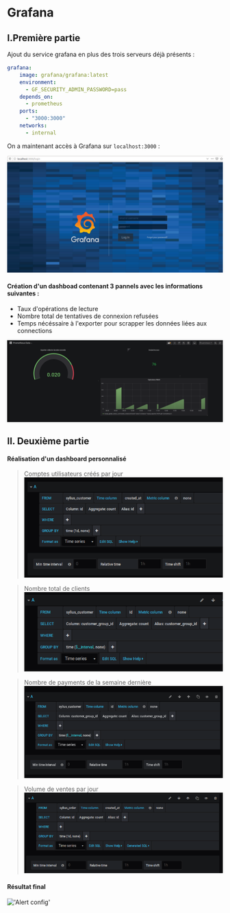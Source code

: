 # Grafana

## I.Première partie
Ajout du service grafana en plus des trois serveurs déjà présents :
```yaml
grafana:
    image: grafana/grafana:latest
    environment:
      - GF_SECURITY_ADMIN_PASSWORD=pass
    depends_on:
      - prometheus
    ports:
      - "3000:3000"
    networks:
      - internal
```

On a maintenant accès à Grafana sur ```localhost:3000``` : 

!['Alert config'](https://github.com/BouBooo/AdminBDD/blob/master/img/graf.PNG "Alert")


#### Création d'un dashboad contenant 3 pannels avec les informations suivantes :
- Taux d'opérations de lecture
- Nombre total de tentatives de connexion refusées
- Temps nécéssaire à l'exporter pour scrapper les données liées aux connections


!['Alert config'](https://github.com/BouBooo/AdminBDD/blob/master/img/9.PNG "Alert")






## II. Deuxième partie

#### Réalisation d'un dashboard personnalisé
> Comptes utilisateurs créés par jour
!['Alert config'](https://github.com/BouBooo/AdminBDD/blob/master/img/req3.PNG "Alert")

> Nombre total de clients
!['Alert config'](https://github.com/BouBooo/AdminBDD/blob/master/img/req1.PNG "Alert")

> Nombre de payments de la semaine dernière
!['Alert config'](https://github.com/BouBooo/AdminBDD/blob/master/img/req2.PNG "Alert")

> Volume de ventes par jour
!['Alert config'](https://github.com/BouBooo/AdminBDD/blob/master/img/req4.PNG "Alert")

#### Résultat final
!['Alert config'](https://github.com/BouBooo/AdminBDD/blob/master/img/dashboard.PNG "Alert")
